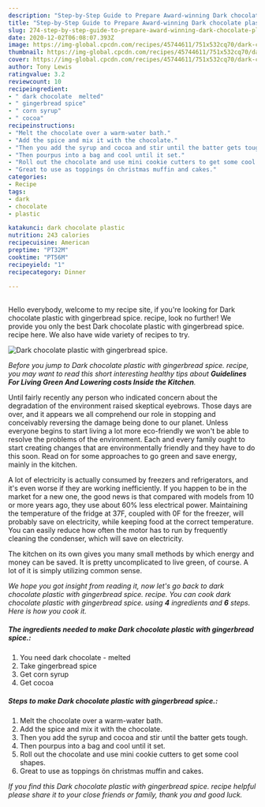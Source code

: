 ```yaml
---
description: "Step-by-Step Guide to Prepare Award-winning Dark chocolate plastic with gingerbread spice."
title: "Step-by-Step Guide to Prepare Award-winning Dark chocolate plastic with gingerbread spice."
slug: 274-step-by-step-guide-to-prepare-award-winning-dark-chocolate-plastic-with-gingerbread-spice
date: 2020-12-02T06:08:07.393Z
image: https://img-global.cpcdn.com/recipes/45744611/751x532cq70/dark-chocolate-plastic-with-gingerbread-spice-recipe-main-photo.jpg
thumbnail: https://img-global.cpcdn.com/recipes/45744611/751x532cq70/dark-chocolate-plastic-with-gingerbread-spice-recipe-main-photo.jpg
cover: https://img-global.cpcdn.com/recipes/45744611/751x532cq70/dark-chocolate-plastic-with-gingerbread-spice-recipe-main-photo.jpg
author: Tony Lewis
ratingvalue: 3.2
reviewcount: 10
recipeingredient:
- " dark chocolate  melted"
- " gingerbread spice"
- " corn syrup"
- " cocoa"
recipeinstructions:
- "Melt the chocolate over a warm-water bath."
- "Add the spice and mix it with the chocolate."
- "Then you add the syrup and cocoa and stir until the batter gets tough."
- "Then pourpus into a bag and cool until it set."
- "Roll out the chocolate and use mini cookie cutters to get some cool shapes."
- "Great to use as toppings ön christmas muffin and cakes."
categories:
- Recipe
tags:
- dark
- chocolate
- plastic

katakunci: dark chocolate plastic 
nutrition: 243 calories
recipecuisine: American
preptime: "PT32M"
cooktime: "PT56M"
recipeyield: "1"
recipecategory: Dinner

---
```

<br>
Hello everybody, welcome to my recipe site, if you're looking for Dark chocolate plastic with gingerbread spice. recipe, look no further! We provide you only the best Dark chocolate plastic with gingerbread spice. recipe here. We also have wide variety of recipes to try.
<br>


![Dark chocolate plastic with gingerbread spice.](https://img-global.cpcdn.com/recipes/45744611/751x532cq70/dark-chocolate-plastic-with-gingerbread-spice-recipe-main-photo.jpg)

<i>Before you jump to Dark chocolate plastic with gingerbread spice. recipe, you may want to read this short interesting healthy tips about 
<strong>Guidelines For Living Green And Lowering costs Inside the Kitchen</strong>.</i>
</br>

Until fairly recently any person who indicated concern about the degradation of the environment raised skeptical eyebrows. Those days are over, and it appears we all comprehend our role in stopping and conceivably reversing the damage being done to our planet. Unless everyone begins to start living a lot more eco-friendly we won't be able to resolve the problems of the environment. Each and every family ought to start creating changes that are environmentally friendly and they have to do this soon. Read on for some approaches to go green and save energy, mainly in the kitchen.

A lot of electricity is actually consumed by freezers and refrigerators, and it's even worse if they are working inefficiently. If you happen to be in the market for a new one, the good news is that compared with models from 10 or more years ago, they use about 60% less electrical power. Maintaining the temperature of the fridge at 37F, coupled with 0F for the freezer, will probably save on electricity, while keeping food at the correct temperature. You can easily reduce how often the motor has to run by frequently cleaning the condenser, which will save on electricity.

The kitchen on its own gives you many small methods by which energy and money can be saved. It is pretty uncomplicated to live green, of course. A lot of it is simply utilizing common sense.


<i>We hope you got insight from reading it, now let's go back to dark chocolate plastic with gingerbread spice. recipe. You can cook dark chocolate plastic with gingerbread spice. using <strong>4</strong> ingredients and <strong>6</strong> steps. Here is how you cook it.
</i>

##### The ingredients needed to make Dark chocolate plastic with gingerbread spice.:

1. You need  dark chocolate - melted
1. Take  gingerbread spice
1. Get  corn syrup
1. Get  cocoa


##### Steps to make Dark chocolate plastic with gingerbread spice.:

1. Melt the chocolate over a warm-water bath.
1. Add the spice and mix it with the chocolate.
1. Then you add the syrup and cocoa and stir until the batter gets tough.
1. Then pourpus into a bag and cool until it set.
1. Roll out the chocolate and use mini cookie cutters to get some cool shapes.
1. Great to use as toppings ön christmas muffin and cakes.


<i>If you find this Dark chocolate plastic with gingerbread spice. recipe helpful please share it to your close friends or family, thank you and good luck.</i>
